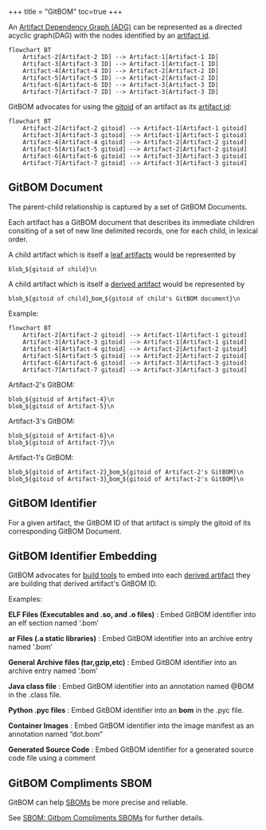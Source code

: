 +++
title = "GitBOM"
toc=true
+++

An [Artifact Dependency Graph (ADG)](/glossary/artifact_dependency_graph) can be represented as a directed acyclic graph(DAG) with the nodes identified by an [artifact id](/glossary/artifact#artifact-identifiers).

```mermaid
flowchart BT
    Artifact-2[Artifact-2 ID] --> Artifact-1[Artifact-1 ID]
    Artifact-3[Artifact-3 ID] --> Artifact-1[Artifact-1 ID]
    Artifact-4[Artifact-4 ID] --> Artifact-2[Artifact-2 ID]
    Artifact-5[Artifact-5 ID] --> Artifact-2[Artifact-2 ID]
    Artifact-6[Artifact-6 ID] --> Artifact-3[Artifact-3 ID]
    Artifact-7[Artifact-7 ID] --> Artifact-3[Artifact-3 ID]
```

GitBOM advocates for using the [gitoid](/glossary/git/#git-object-id-gitoid) of an artifact as its [artifact id](/glossary/artifact#artifact-identifiers):

```mermaid
flowchart BT
    Artifact-2[Artifact-2 gitoid] --> Artifact-1[Artifact-1 gitoid]
    Artifact-3[Artifact-3 gitoid] --> Artifact-1[Artifact-1 gitoid]
    Artifact-4[Artifact-4 gitoid] --> Artifact-2[Artifact-2 gitoid]
    Artifact-5[Artifact-5 gitoid] --> Artifact-2[Artifact-2 gitoid]
    Artifact-6[Artifact-6 gitoid] --> Artifact-3[Artifact-3 gitoid]
    Artifact-7[Artifact-7 gitoid] --> Artifact-3[Artifact-3 gitoid]
```

## GitBOM Document
The parent-child relationship is captured by a set of GitBOM Documents.

Each artifact has a GitBOM document that describes its immediate children consiting of a set of new line delimited records, one for each child, in lexical order.

A child artifact which is itself a [leaf artifacts](/glossary/artifact/#leaf-artifacts) would be represented by

```
blob⎵${gitoid of child}\n
```

A child artifact which is itself a [derived artifact](/glossary/artifact/#derived-artifacts) would be represented by
```
blob⎵${gitoid of child}⎵bom⎵${gitoid of child's GitBOM document}\n
```

Example:

```mermaid
flowchart BT
    Artifact-2[Artifact-2 gitoid] --> Artifact-1[Artifact-1 gitoid]
    Artifact-3[Artifact-3 gitoid] --> Artifact-1[Artifact-1 gitoid]
    Artifact-4[Artifact-4 gitoid] --> Artifact-2[Artifact-2 gitoid]
    Artifact-5[Artifact-5 gitoid] --> Artifact-2[Artifact-2 gitoid]
    Artifact-6[Artifact-6 gitoid] --> Artifact-3[Artifact-3 gitoid]
    Artifact-7[Artifact-7 gitoid] --> Artifact-3[Artifact-3 gitoid]
```

Artifact-2's GitBOM:

```
blob⎵${gitoid of Artifact-4}\n
blob⎵${gitoid of Artifact-5}\n
```

Artifact-3's GitBOM:
```
blob⎵${gitoid of Artifact-6}\n
blob⎵${gitoid of Artifact-7}\n
```

Artifact-1's GitBOM:
```
blob⎵${gitoid of Artifact-2}⎵bom⎵${gitoid of Artifact-2's GitBOM}\n
blob⎵${gitoid of Artifact-3}⎵bom⎵${gitoid of Artifact-2's GitBOM}\n
```

## GitBOM Identifier

For a given artifact, the GitBOM ID of that artifact is simply the gitoid of its corresponding GitBOM Document.

## GitBOM Identifier Embedding

GitBOM advocates for [build tools](/resources/glossarybuildtool) to embed into each [derived artifact](/glossary/artifact/#derived-artifacts) they are building that derived artifact's GitBOM ID.

Examples:

**ELF Files (Executables and .so, and .o files)**
: Embed GitBOM identifier into an elf section named ‘.bom’

**ar Files (.a static libraries)**
: Embed GitBOM identifier into an archive entry named ‘.bom’

**General Archive files (tar,gzip,etc)**
: Embed GitBOM identifier into an archive entry named ‘.bom’

**Java class file**
: Embed GitBOM identifier into an annotation named @BOM in the .class file.

**Python .pyc files**
: Embed GitBOM identifier into an __bom__ in the .pyc file.

**Container Images**
: Embed GitBOM identifier into the image manifest as an annotation named “dot.bom”

**Generated Source Code**
: Embed GitBOM identifier for a generated source code file using a comment

## GitBOM Compliments SBOM
GitBOM can help [SBOMs](/glossary/sbom) be more precise and reliable.

See [SBOM: Gitbom Compliments SBOMs](/glossary/sbom/#gitbom-compliments-sbom) for further details.
